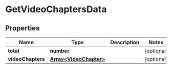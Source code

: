 
# GetVideoChaptersData

## Properties

Name | Type | Description | Notes
------------ | ------------- | ------------- | -------------
**total** | **number** |  |  [optional]
**videoChapters** | [**Array&lt;VideoChapter&gt;**](VideoChapter.md) |  |  [optional]




